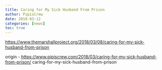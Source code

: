 ```yaml
---
title: Caring for My Sick Husband From Prison
author: PipisCrew
date: 2018-03-12
categories: [news]
toc: true
---
```


https://www.themarshallproject.org/2018/03/08/caring-for-my-sick-husband-from-prison

origin - https://www.pipiscrew.com/2018/03/caring-for-my-sick-husband-from-prison/ caring-for-my-sick-husband-from-prison